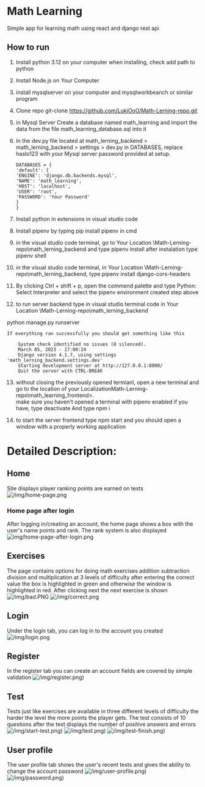 # Math Learning

Simple app for learning math using react and django rest api

## How to run

1.  Install python 3.12 on your computer when installing, check add path to python

2.  Install Node.js on Your Computer

3.  install mysqlserver on your computer and mysqlworkbeanch or similar program

4.  Clone repo git-clone https://github.com/LukiOoO/Math-Lerning-repo.git

5.  in Mysql Server Create a database named math_learning and import the data from the file math_learning_database.sql into it

6.  In the dev.py file located at math_lerning_backend > math_lerning_backend > settings > dev.py in DATABASES, replace haslo123 with your Mysql server password provided at setup.

        DATABASES = {
        'default': {
        'ENGINE': 'django.db.backends.mysql',
        'NAME': 'math_learning',
        'HOST': 'localhost',
        'USER': 'root',
        'PASSWORD': 'Your Password'
        }
        }

7.  Install python in extensions in visual studio code

8.  Install pipenv by typing pip install pipenv in cmd

9.  in the visual studio code terminal, go to Your Location \Math-Lerning-repo\math_lerning_backend and type pipenv install after instalation type pipenv shell

10. in the visual studio code terminal, in Your Location \Math-Lerning-repo\math_lerning_backend, type pipenv install django-cors-headers

11. By clicking Ctrl + shift + p, open the commend palette and type Python: Select Interpreter and select the pipenv environment created step above

12. to run server backend type in visual studio terminal code in Your Location \Math-Lerning-repo\math_lerning_backend

python manage.py runserver

    If everything ran successfully you should get something like this

        System check identified no issues (0 silenced).
        March 05, 2023 - 17:00:24
        Django version 4.1.7, using settings 'math_lerning_backend.settings.dev'
        Starting development server at http://127.0.0.1:8000/
        Quit the server with CTRL-BREAK

13. without closing the previously opened termianl, open a new terminal and go to the location of your LocalizationMath-Lerning-repo\math_learning_frontend>.  
    make sure you haven't opened a terminal with pipenv enabled if you have, type deactivate And type npm i

14. to start the server frontend type npm start and you should open a window with a properly working application

# Detailed Description:

## Home
Site displays player ranking points are earned on tests 
![/img/home-page.png](./img/home-page.png)
### Home page after login

After logging in/creating an account, the home page shows a box with the user's name points and rank. The rank system is also displayed
![img/home-page-after-login.png](./img/home-page-after-login.png)

## Exercises
The page contains options for doing math exercises addition subtraction division and multiplication at 3 levels of difficulty after entering the correct value the box is highlighted in green and otherwise the window is highlighted in red. After clicking next the next exercise is shown
![/img/bad.PNG](./img/bad.PNG)
![/img/correct.png](./img/correct.png)

## Login 
Under the login tab, you can log in to the account you created 
![/img/login.png](./img/login.png)

## Register
In the register tab you can create an account fields are covered by simple validation
![/img/register.png)](./img/register.png)

## Test
Tests just like exercises are available in three different levels of difficulty the harder the level the more points the player gets. The test consists of 10 questions after the test displays the number of positive answers and errors
![/img/start-test.png)](./img/start-test.png)
![/img/test.png)](./img/test.png)
![/img/test-finish.png)](./img/test-finish.png)

## User profile
The user profile tab shows the user's recent tests and gives the ability to change the account password
![/img/user-profile.png)](./img/user-profile.png)
![/img/password.png)](./img/password.png)